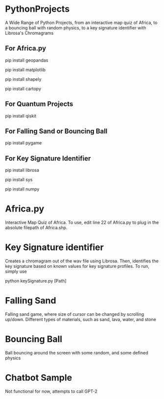 # PythonProjects
A Wide Range of Python Projects, from an interactive map quiz of Africa, to a bouncing ball with random physics, to a key signature identifier with Librosa's Chromagrams


## For Africa.py

pip install geopandas

pip install matplotlib

pip install shapely

pip install cartopy



## For Quantum Projects

pip install qiskit


## For Falling Sand or Bouncing Ball

pip install pygame


## For Key Signature Identifier

pip install librosa

pip install sys

pip install numpy



# Africa.py

Interactive Map Quiz of Africa. To use, edit line 22 of Africa.py to plug in the absolute filepath of Africa.shp. 

# Key Signature identifier

Creates a chromagram out of the wav file using Librosa. Then, identifies the key signature based on known values for key signature profiles.
To run, simply use

python keySignature.py [Path]

# Falling Sand

Falling sand game, where size of cursor can be changed by scrolling up/down. Different types of materials, such as sand, lava, water, and stone

# Bouncing Ball

Ball bouncing around the screen with some random, and some defined physics

# Chatbot Sample

Not functional for now, attempts to call GPT-2
